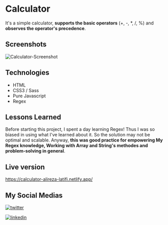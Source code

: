 
# Calculator

It's a simple calculator, **supports the basic operators** (+, -, *, /, %) and **observes the operator's precedence**.


## Screenshots

![Calculator-Screenshot](https://user-images.githubusercontent.com/92823582/173245226-517bf59b-d9dc-498e-86c7-9850a4e3238c.jpg)

## Technologies 

- HTML
- CSS3 / Sass
- Pure Javascript
- Regex


## Lessons Learned

Before starting this project, I spent a day learning Regex! Thus I was so biased in using what I've learned about it. So the solution may not be optimal and scalable. Anyway, **this was good practice for empowering My Regex knowledge, Working with Array and String's methodes and problem-solving in general**. 


## Live version
https://calculator-alireza-latifi.netlify.app/


## My Social Medias

[![twitter](https://img.shields.io/badge/twitter-1DA1F2?style=for-the-badge&logo=twitter&logoColor=white)](https://twitter.com/alir3za_latifi) 

[![linkedin](https://img.shields.io/badge/linkedin-0A66C2?style=for-the-badge&logo=linkedin&logoColor=white)](https://www.linkedin.com/in/aalirezalatifi/)


